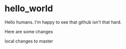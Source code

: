 # hello_world

Hello humans. I'm happy to see that github isn't that hard. 

Here are some changes

local changes to master